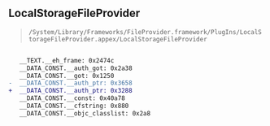 ## LocalStorageFileProvider

> `/System/Library/Frameworks/FileProvider.framework/PlugIns/LocalStorageFileProvider.appex/LocalStorageFileProvider`

```diff

   __TEXT.__eh_frame: 0x2474c
   __DATA_CONST.__auth_got: 0x2a38
   __DATA_CONST.__got: 0x1250
-  __DATA_CONST.__auth_ptr: 0x3658
+  __DATA_CONST.__auth_ptr: 0x3288
   __DATA_CONST.__const: 0x40a78
   __DATA_CONST.__cfstring: 0x880
   __DATA_CONST.__objc_classlist: 0x2a8

```
